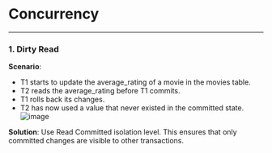 # Concurrency
---
### 1. Dirty Read ###
**Scenario**:
* T1 starts to update the average_rating of a movie in the movies table.
* T2 reads the average_rating before T1 commits.
* T1 rolls back its changes.
* T2 has now used a value that never existed in the committed state.
![image](https://github.com/user-attachments/assets/30102c1c-a69d-4804-b48d-f0352e485866)

**Solution**: Use Read Committed isolation level. This ensures that only committed changes are visible to other transactions.

